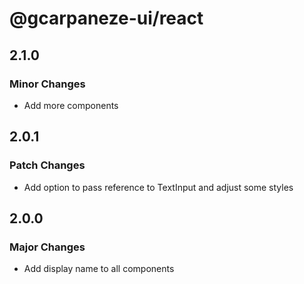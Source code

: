 # @gcarpaneze-ui/react

## 2.1.0

### Minor Changes

- Add more components

## 2.0.1

### Patch Changes

- Add option to pass reference to TextInput and adjust some styles

## 2.0.0

### Major Changes

- Add display name to all components
